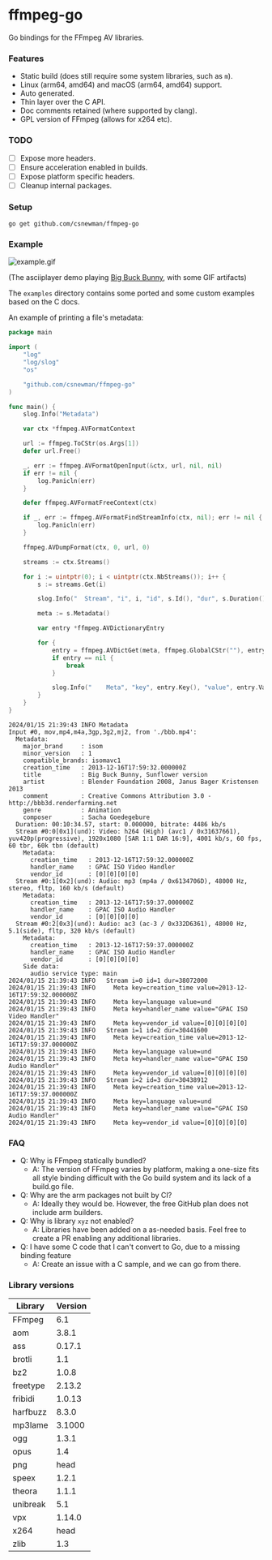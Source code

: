 # ffmpeg-go
Go bindings for the FFmpeg AV libraries.

### Features

- Static build (does still require some system libraries, such as `m`).
- Linux (arm64, amd64) and macOS (arm64, amd64) support.
- Auto generated.
- Thin layer over the C API.
- Doc comments retained (where supported by clang).
- GPL version of FFmpeg (allows for x264 etc).

### TODO

- [ ] Expose more headers.
- [ ] Ensure acceleration enabled in builds.
- [ ] Expose platform specific headers.
- [ ] Cleanup internal packages.

### Setup

```
go get github.com/csnewman/ffmpeg-go
```

### Example

![example.gif](example.gif)

(The asciiplayer demo playing [Big Buck Bunny](https://en.wikipedia.org/wiki/Big_Buck_Bunny), with some GIF artifacts)

The `examples` directory contains some ported and some custom examples based on the C docs.

An example of printing a file's metadata:

```go
package main

import (
	"log"
	"log/slog"
	"os"

	"github.com/csnewman/ffmpeg-go"
)

func main() {
	slog.Info("Metadata")

	var ctx *ffmpeg.AVFormatContext

	url := ffmpeg.ToCStr(os.Args[1])
	defer url.Free()

	_, err := ffmpeg.AVFormatOpenInput(&ctx, url, nil, nil)
	if err != nil {
		log.Panicln(err)
	}

	defer ffmpeg.AVFormatFreeContext(ctx)

	if _, err := ffmpeg.AVFormatFindStreamInfo(ctx, nil); err != nil {
		log.Panicln(err)
	}

	ffmpeg.AVDumpFormat(ctx, 0, url, 0)

	streams := ctx.Streams()

	for i := uintptr(0); i < uintptr(ctx.NbStreams()); i++ {
		s := streams.Get(i)

		slog.Info("  Stream", "i", i, "id", s.Id(), "dur", s.Duration())

		meta := s.Metadata()

		var entry *ffmpeg.AVDictionaryEntry

		for {
			entry = ffmpeg.AVDictGet(meta, ffmpeg.GlobalCStr(""), entry, ffmpeg.AVDictIgnoreSuffix)
			if entry == nil {
				break
			}

			slog.Info("    Meta", "key", entry.Key(), "value", entry.Value())
		}
	}
}
```

```
2024/01/15 21:39:43 INFO Metadata
Input #0, mov,mp4,m4a,3gp,3g2,mj2, from './bbb.mp4':
  Metadata:
    major_brand     : isom
    minor_version   : 1
    compatible_brands: isomavc1
    creation_time   : 2013-12-16T17:59:32.000000Z
    title           : Big Buck Bunny, Sunflower version
    artist          : Blender Foundation 2008, Janus Bager Kristensen 2013
    comment         : Creative Commons Attribution 3.0 - http://bbb3d.renderfarming.net
    genre           : Animation
    composer        : Sacha Goedegebure
  Duration: 00:10:34.57, start: 0.000000, bitrate: 4486 kb/s
  Stream #0:0[0x1](und): Video: h264 (High) (avc1 / 0x31637661), yuv420p(progressive), 1920x1080 [SAR 1:1 DAR 16:9], 4001 kb/s, 60 fps, 60 tbr, 60k tbn (default)
    Metadata:
      creation_time   : 2013-12-16T17:59:32.000000Z
      handler_name    : GPAC ISO Video Handler
      vendor_id       : [0][0][0][0]
  Stream #0:1[0x2](und): Audio: mp3 (mp4a / 0x6134706D), 48000 Hz, stereo, fltp, 160 kb/s (default)
    Metadata:
      creation_time   : 2013-12-16T17:59:37.000000Z
      handler_name    : GPAC ISO Audio Handler
      vendor_id       : [0][0][0][0]
  Stream #0:2[0x3](und): Audio: ac3 (ac-3 / 0x332D6361), 48000 Hz, 5.1(side), fltp, 320 kb/s (default)
    Metadata:
      creation_time   : 2013-12-16T17:59:37.000000Z
      handler_name    : GPAC ISO Audio Handler
      vendor_id       : [0][0][0][0]
    Side data:
      audio service type: main
2024/01/15 21:39:43 INFO   Stream i=0 id=1 dur=38072000
2024/01/15 21:39:43 INFO     Meta key=creation_time value=2013-12-16T17:59:32.000000Z
2024/01/15 21:39:43 INFO     Meta key=language value=und
2024/01/15 21:39:43 INFO     Meta key=handler_name value="GPAC ISO Video Handler"
2024/01/15 21:39:43 INFO     Meta key=vendor_id value=[0][0][0][0]
2024/01/15 21:39:43 INFO   Stream i=1 id=2 dur=30441600
2024/01/15 21:39:43 INFO     Meta key=creation_time value=2013-12-16T17:59:37.000000Z
2024/01/15 21:39:43 INFO     Meta key=language value=und
2024/01/15 21:39:43 INFO     Meta key=handler_name value="GPAC ISO Audio Handler"
2024/01/15 21:39:43 INFO     Meta key=vendor_id value=[0][0][0][0]
2024/01/15 21:39:43 INFO   Stream i=2 id=3 dur=30438912
2024/01/15 21:39:43 INFO     Meta key=creation_time value=2013-12-16T17:59:37.000000Z
2024/01/15 21:39:43 INFO     Meta key=language value=und
2024/01/15 21:39:43 INFO     Meta key=handler_name value="GPAC ISO Audio Handler"
2024/01/15 21:39:43 INFO     Meta key=vendor_id value=[0][0][0][0]
```

### FAQ

- Q: Why is FFmpeg statically bundled?
  - A: The version of FFmpeg varies by platform, making a one-size fits all style binding difficult with the Go build
    system and its lack of a build.go file.
- Q: Why are the arm packages not built by CI?
  - A: Ideally they would be. However, the free GitHub plan does not include arm builders.
- Q: Why is library `xyz` not enabled?
  - A: Libraries have been added on a as-needed basis. Feel free to create a PR enabling any additional libraries.
- Q: I have some C code that I can't convert to Go, due to a missing binding feature
  - A: Create an issue with a C sample, and we can go from there.

### Library versions

| Library  | Version |
|----------|---------|
| FFmpeg   | 6.1     |
| aom      | 3.8.1   |
| ass      | 0.17.1  |
| brotli   | 1.1     |
| bz2      | 1.0.8   |
| freetype | 2.13.2  |
| fribidi  | 1.0.13  |
| harfbuzz | 8.3.0   |
| mp3lame  | 3.1000  |
| ogg      | 1.3.1   |
| opus     | 1.4     |
| png      | head    |
| speex    | 1.2.1   |
| theora   | 1.1.1   |
| unibreak | 5.1     |
| vpx      | 1.14.0  |
| x264     | head    |
| zlib     | 1.3     |
